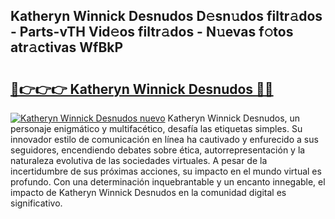 ## Katheryn Winnick Desnudos D𝚎sn𝚞dos filtr𝚊dos - Parts-vTH Vid𝚎os filtr𝚊dos - N𝚞evas f𝚘tos atr𝚊ctivas WfBkP

# <h2><a href="http://mb4uiya.tromn.icu/?c=Katheryn+Winnick+Desnudos">🔗👉👉👉 Katheryn Winnick Desnudos 🔗🔗</a></h2>

[![Katheryn Winnick Desnudos nuevo](https://i.imgur.com/pEAQMta.gif)](http://mb4uiya.tromn.icu/?c=Katheryn+Winnick+Desnudos)
Katheryn Winnick Desnudos, un personaje enigmático y multifacético, desafía las etiquetas simples. Su innovador estilo de comunicación en línea ha cautivado y enfurecido a sus seguidores, encendiendo debates sobre ética, autorrepresentación y la naturaleza evolutiva de las sociedades virtuales. A pesar de la incertidumbre de sus próximas acciones, su impacto en el mundo virtual es profundo. Con una determinación inquebrantable y un encanto innegable, el impacto de Katheryn Winnick Desnudos en la comunidad digital es significativo.
